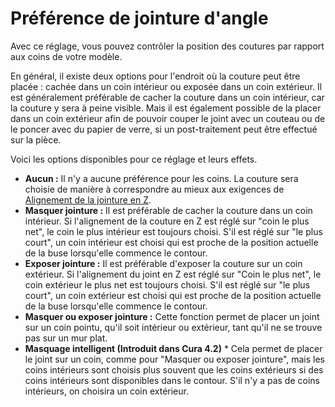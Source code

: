 Préférence de jointure d'angle
===

Avec ce réglage, vous pouvez contrôler la position des coutures par rapport aux coins de votre modèle.

En général, il existe deux options pour l'endroit où la couture peut être placée : cachée dans un coin intérieur ou exposée dans un coin extérieur. Il est généralement préférable de cacher la couture dans un coin intérieur, car la couture y sera à peine visible. Mais il est également possible de la placer dans un coin extérieur afin de pouvoir couper le joint avec un couteau ou de le poncer avec du papier de verre, si un post-traitement peut être effectué sur la pièce.

Voici les options disponibles pour ce réglage et leurs effets.
* **Aucun :** Il n'y a aucune préférence pour les coins. La couture sera choisie de manière à correspondre au mieux aux exigences de [Alignement de la jointure en Z](./z_seam_type.md).
* **Masquer jointure :** Il est préférable de cacher la couture dans un coin intérieur. Si l'alignement de la couture en Z est réglé sur "coin le plus net", le coin le plus intérieur est toujours choisi. S'il est réglé sur "le plus court", un coin intérieur est choisi qui est proche de la position actuelle de la buse lorsqu'elle commence le contour.
* **Exposer jointure :** Il est préférable d'exposer la couture sur un coin extérieur. Si l'alignement du joint en Z est réglé sur "Coin le plus net", le coin extérieur le plus net est toujours choisi. S'il est réglé sur "le plus court", un coin extérieur est choisi qui est proche de la position actuelle de la buse lorsqu'elle commence le contour.
* **Masquer ou exposer jointure :** Cette fonction permet de placer un joint sur un coin pointu, qu'il soit intérieur ou extérieur, tant qu'il ne se trouve pas sur un mur plat.
* **Masquage intelligent (Introduit dans Cura 4.2)** * Cela permet de placer le joint sur un coin, comme pour "Masquer ou exposer jointure", mais les coins intérieurs sont choisis plus souvent que les coins extérieurs si des coins intérieurs sont disponibles dans le contour. S'il n'y a pas de coins intérieurs, on choisira un coin extérieur.
